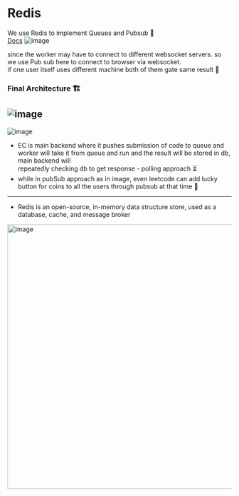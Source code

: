 # Redis
We use Redis to implement Queues and Pubsub 🚀  
[Docs](https://projects.100xdevs.com/tracks/Redis/Redis1)
![image](https://github.com/user-attachments/assets/46c15478-419d-4761-a5b6-c9624cabc1d1)

since the worker may have to connect to different websocket servers. so we use Pub sub here to connect to browser via websocket.  
if one user itself uses different machine both of them gate same result 🔁

### Final Architecture 🏗️
![image](https://github.com/user-attachments/assets/1b0f7e69-6b96-4084-9b20-d083ef810b94)
---
![image](https://github.com/user-attachments/assets/88b72813-e89e-447a-9d4e-6e8c76fe3b46)
- EC is main backend where it pushes submission of code to queue and worker will take it from queue and run and the result will be stored in db, main backend will  
repeatedly checking db to get response - polling approach ⏳
- while in pubSub approach as in image, even leetcode can add lucky button for coins to all the users through pubsub at that time 🎉
---
- Redis is an open-source, in-memory data structure store, used as a database, cache, and message broker
<img width="994" height="593" alt="image" src="https://github.com/user-attachments/assets/08b49fb6-ddaa-4282-b982-af319f4b9110" />
